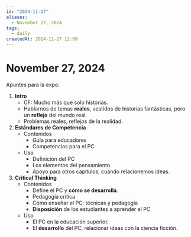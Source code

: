 ```yaml
---
id: "2024-11-27"
aliases:
  - November 27, 2024
tags:
  - daily
createdAt: 2024-11-27 12:00
---
```


# November 27, 2024

Apuntes para la expo:

1. **Intro**
   - CF: Mucho más que solo historias.
   - Hablarnos de temas **reales**, vestidos de historias fantásticas, pero un **reflejo** del mundo real.
   - Problemas reales, reflejos de la realidad.
2. **Estándares de Competencia**
   - Contenidos
     - Guía para educadores
     - Competencias para el PC
   - Uso
     - Definición del PC
     - Los elementos del pensamiento
     - Apoyo para otros capítulos, cuando relacionemos ideas.
3. **Critical Thinking**
   - Contenidos
     - Define el PC y **cómo se desarrolla**.
     - Pedagogía crítica
     - Cómo enseñar el PC: técnicas y pedagogía
     - **Disposición** de los estudiantes a aprender el PC
   - Uso
     - El PC en la educación superior.
     - El **desarrollo** del PC, relacionar ideas con la ciencia ficción.
